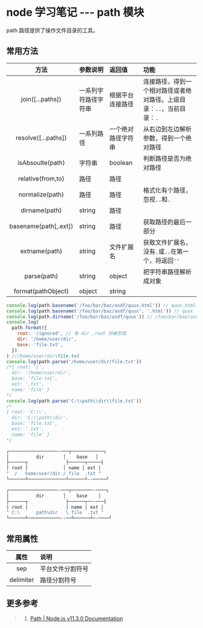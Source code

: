 # node 学习笔记 --- path 模块

path 路径提供了操作文件目录的工具。

## 常用方法

|         方法          | 参数说明             | 返回值             | 功能                                                                  |
| :-------------------: | :------------------- | :----------------- | :-------------------------------------------------------------------- |
|   join([...paths])    | 一系列字符路径字符串 | 根据平台连接路径   | 连接路径，得到一个相对路径或者绝对路径。上级目录：`..`，当前目录：`.` |
|  resolve([...paths])  | 一系列路径           | 一个绝对路径字符串 | 从右边到左边解析参数，得到一个绝对路径                                |
|   isAbsoulte(path)    | 字符串               | boolean            | 判断路径是否为绝对路径                                                |
|   relative(from,to)   | 路径                 | 路径               |
|    normalize(path)    | 路径                 | 路径               | 格式化有个路径，忽视`..`和`.`                                         |
|     dirname(path)     | string               | 路径               |                                                                       |
| basename(path[,.ext]) | string               | 路径               | 获取路径的最后一部分                                                  |
|     extname(path)     | string               | 文件扩展名         | 获取文件扩展名，没有`.`或`..`在第一个，将返回`''`                     |
|      parse(path)      | string               | object             | 把字符串路径解析成对象                                                |
|  format(pathObject)   | object               | string             |                                                                       |

```javascript
console.log(path.basename('/foo/bar/baz/asdf/quux.html')) // quux.html
console.log(path.basename('/foo/bar/baz/asdf/quux', '.html')) // quux
console.log(path.dirname('/foo/bar/baz/asdf/quux')) // /foo/bar/baz/asdf
console.log(
  path.format({
    root: '/ignored', // 有 dir ,root 将被忽视
    dir: '/home/user/dir',
    base: 'file.txt',
  })
) ///home/user/dir\file.txt
console.log(path.parse('/home/user/dir/file.txt'))
/*{ root: '/',
  dir: '/home/user/dir',
  base: 'file.txt',
  ext: '.txt',
  name: 'file' }
*/
console.log(path.parse('C:\\path\\dir\\file.txt'))
/*
{ root: 'C:\\',
  dir: 'C:\\path\\dir',
  base: 'file.txt',
  ext: '.txt',
  name: 'file' }
*/
```

```bash
┌──────────────────-───┬────────────┐
│          dir       │    base   │
├──────┬              ├──────┬─────┤
│ root │             │ name │ ext │
"  /   home/user/dir / file  .txt "
└──────┴──────────────┴──────┴--─────┘
```

```bash
┌──────────────────-───┬────────-────┐
│          dir       │    base    │
├──────┬              ├──────┬──-───┤
│ root │              │ name │ ext │
" C:\      path\dir   \ file  .txt "
└──────┴────────────--──┴──────┴─-────┘
```

## 常用属性

|   属性    | 说明             |
| :-------: | :--------------- |
|    sep    | 平台文件分割符号 |
| delimiter | 路径分割符号     |

## 更多参考

> 1. [Path | Node.js v11.3.0 Documentation][1]

[1]: https://nodejs.org/api/path.html
